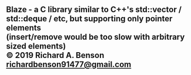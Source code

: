 Blaze - a C library similar to C++'s std::vector / std::deque / etc, but supporting only pointer elements<br>
(insert/remove would be too slow with arbitrary sized elements)
<br>
© 2019 Richard A. Benson <richardbenson91477@gmail.com><br>
---
